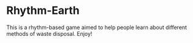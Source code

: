 # Rhythm-Earth
This is a rhythm-based game aimed to help people learn about different methods of waste disposal. Enjoy!
